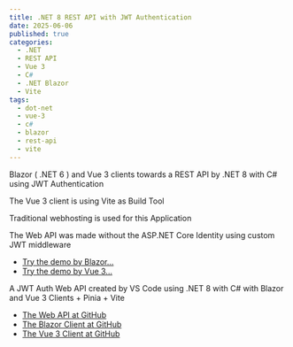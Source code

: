 ```yaml
---
title: .NET 8 REST API with JWT Authentication
date: 2025-06-06
published: true
categories:
  - .NET
  - REST API
  - Vue 3
  - C#
  - .NET Blazor
  - Vite
tags:
  - dot-net
  - vue-3
  - c#
  - blazor
  - rest-api
  - vite
---
```



Blazor ( .NET 6 ) and Vue 3 clients towards a REST API by .NET 8 with C# using JWT Authentication

The Vue 3 client is using Vite as Build Tool

Traditional webhosting is used for this Application

<p>The Web API was made without the ASP.NET Core Identity using custom JWT middleware</p>

<ul>

<li>
<a href="https://blazor.jwt.auth.persteenolsen.com/" target="_blank" title="Blazor .NET 6 + Web API in .NET 8" using JWT Auth>Try the demo by Blazor...</a>
</li>

<li>
<a href="https://vue.jwt.auth.client.persteenolsen.com/" target="_blank" title="Vue 3 + Web API in .NET 8" using JWT Auth>Try the demo by Vue 3...</a>
</li>

</ul>

<p>A JWT Auth Web API created by VS Code using .NET 8 with C# with Blazor and Vue 3 Clients + Pinia + Vite</p>

<ul>
<li>
<a href="https://github.com/persteenolsen/dotnet-8-jwt-auth-api" target="_blank">The Web API at GitHub</a>
</li>


<li>
<a href="https://github.com/persteenolsen/blazor-jwt-auth" target="_blank">The Blazor Client at GitHub</a>
</li>

<li>
<a href="https://github.com/persteenolsen/vue-3-jwt-auth-client" target="_blank">The Vue 3 Client at GitHub</a>
</li>
</ul>
